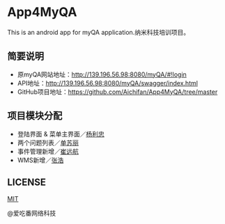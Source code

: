# App4MyQA
This is an android app for myQA application.纳米科技培训项目。

## 简要说明

  * 原myQA网站地址：http://139.196.56.98:8080/myQA/#!login
  * API地址：http://139.196.56.98:8080/myQA/swagger/index.html
  * GitHub项目地址：https://github.com/Aichifan/App4MyQA/tree/master

## 项目模块分配

  * 登陆界面 & 菜单主界面／[杨利忠](https://github.com/haohaozhangzhang)
  * 两个问题列表／[单苏丽](https://github.com/suli520)
  * 事件管理新增／[崔远航](https://github.com/yuanhang55)
  * WMS新增／[张浩](https://github.com/yuanhang55)

## LICENSE

  [MIT](./LICENSE)

@爱吃番网络科技
